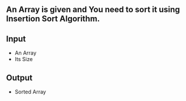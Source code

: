## An Array is given and You need to sort it using Insertion Sort Algorithm.

## Input

- An Array
- Its Size

## Output

- Sorted Array
